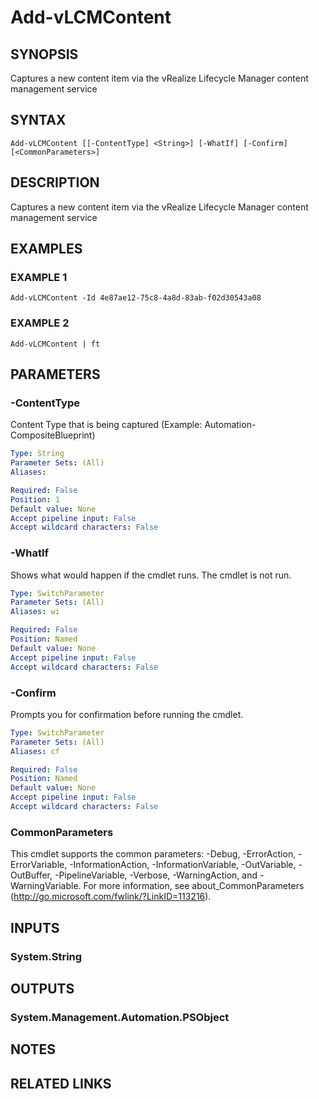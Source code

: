# Add-vLCMContent

## SYNOPSIS
Captures a new content item via the vRealize Lifecycle Manager content management service

## SYNTAX

```
Add-vLCMContent [[-ContentType] <String>] [-WhatIf] [-Confirm] [<CommonParameters>]
```

## DESCRIPTION
Captures a new content item via the vRealize Lifecycle Manager content management service

## EXAMPLES

### EXAMPLE 1
```
Add-vLCMContent -Id 4e87ae12-75c8-4a8d-83ab-f02d30543a08
```

### EXAMPLE 2
```
Add-vLCMContent | ft
```

## PARAMETERS

### -ContentType
Content Type that is being captured (Example: Automation-CompositeBlueprint)

```yaml
Type: String
Parameter Sets: (All)
Aliases:

Required: False
Position: 1
Default value: None
Accept pipeline input: False
Accept wildcard characters: False
```

### -WhatIf
Shows what would happen if the cmdlet runs.
The cmdlet is not run.

```yaml
Type: SwitchParameter
Parameter Sets: (All)
Aliases: wi

Required: False
Position: Named
Default value: None
Accept pipeline input: False
Accept wildcard characters: False
```

### -Confirm
Prompts you for confirmation before running the cmdlet.

```yaml
Type: SwitchParameter
Parameter Sets: (All)
Aliases: cf

Required: False
Position: Named
Default value: None
Accept pipeline input: False
Accept wildcard characters: False
```

### CommonParameters
This cmdlet supports the common parameters: -Debug, -ErrorAction, -ErrorVariable, -InformationAction, -InformationVariable, -OutVariable, -OutBuffer, -PipelineVariable, -Verbose, -WarningAction, and -WarningVariable.
For more information, see about_CommonParameters (http://go.microsoft.com/fwlink/?LinkID=113216).

## INPUTS

### System.String
## OUTPUTS

### System.Management.Automation.PSObject
## NOTES

## RELATED LINKS

